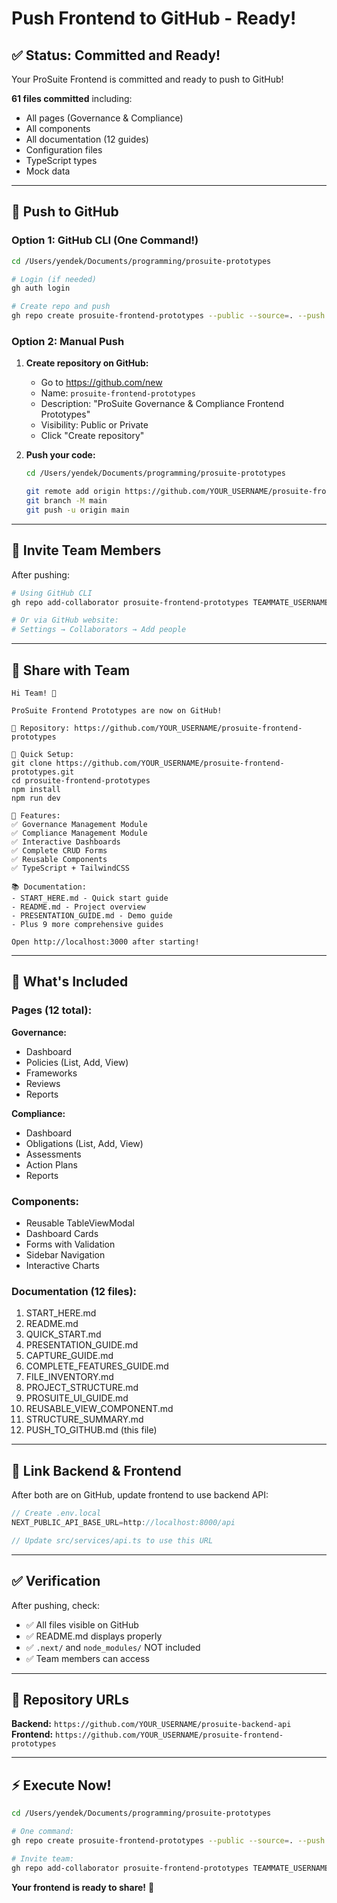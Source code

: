 # Push Frontend to GitHub - Ready!

## ✅ Status: Committed and Ready!

Your ProSuite Frontend is committed and ready to push to GitHub!

**61 files committed** including:
- All pages (Governance & Compliance)
- All components
- All documentation (12 guides)
- Configuration files
- TypeScript types
- Mock data

---

## 🚀 Push to GitHub

### Option 1: GitHub CLI (One Command!)

```bash
cd /Users/yendek/Documents/programming/prosuite-prototypes

# Login (if needed)
gh auth login

# Create repo and push
gh repo create prosuite-frontend-prototypes --public --source=. --push --description "ProSuite Governance & Compliance Frontend - Next.js Prototypes"
```

### Option 2: Manual Push

1. **Create repository on GitHub:**
   - Go to https://github.com/new
   - Name: `prosuite-frontend-prototypes`
   - Description: "ProSuite Governance & Compliance Frontend Prototypes"
   - Visibility: Public or Private
   - Click "Create repository"

2. **Push your code:**
   ```bash
   cd /Users/yendek/Documents/programming/prosuite-prototypes
   
   git remote add origin https://github.com/YOUR_USERNAME/prosuite-frontend-prototypes.git
   git branch -M main
   git push -u origin main
   ```

---

## 👥 Invite Team Members

After pushing:

```bash
# Using GitHub CLI
gh repo add-collaborator prosuite-frontend-prototypes TEAMMATE_USERNAME --permission write

# Or via GitHub website:
# Settings → Collaborators → Add people
```

---

## 📧 Share with Team

```
Hi Team! 👋

ProSuite Frontend Prototypes are now on GitHub!

🔗 Repository: https://github.com/YOUR_USERNAME/prosuite-frontend-prototypes

🚀 Quick Setup:
git clone https://github.com/YOUR_USERNAME/prosuite-frontend-prototypes.git
cd prosuite-frontend-prototypes
npm install
npm run dev

📱 Features:
✅ Governance Management Module
✅ Compliance Management Module
✅ Interactive Dashboards
✅ Complete CRUD Forms
✅ Reusable Components
✅ TypeScript + TailwindCSS

📚 Documentation:
- START_HERE.md - Quick start guide
- README.md - Project overview
- PRESENTATION_GUIDE.md - Demo guide
- Plus 9 more comprehensive guides

Open http://localhost:3000 after starting!
```

---

## 🎯 What's Included

### Pages (12 total):
**Governance:**
- Dashboard
- Policies (List, Add, View)
- Frameworks
- Reviews  
- Reports

**Compliance:**
- Dashboard
- Obligations (List, Add, View)
- Assessments
- Action Plans
- Reports

### Components:
- Reusable TableViewModal
- Dashboard Cards
- Forms with Validation
- Sidebar Navigation
- Interactive Charts

### Documentation (12 files):
1. START_HERE.md
2. README.md
3. QUICK_START.md
4. PRESENTATION_GUIDE.md
5. CAPTURE_GUIDE.md
6. COMPLETE_FEATURES_GUIDE.md
7. FILE_INVENTORY.md
8. PROJECT_STRUCTURE.md
9. PROSUITE_UI_GUIDE.md
10. REUSABLE_VIEW_COMPONENT.md
11. STRUCTURE_SUMMARY.md
12. PUSH_TO_GITHUB.md (this file)

---

## 🔗 Link Backend & Frontend

After both are on GitHub, update frontend to use backend API:

```typescript
// Create .env.local
NEXT_PUBLIC_API_BASE_URL=http://localhost:8000/api

// Update src/services/api.ts to use this URL
```

---

## ✅ Verification

After pushing, check:
- ✅ All files visible on GitHub
- ✅ README.md displays properly  
- ✅ `.next/` and `node_modules/` NOT included
- ✅ Team members can access

---

## 🎯 Repository URLs

**Backend:** `https://github.com/YOUR_USERNAME/prosuite-backend-api`  
**Frontend:** `https://github.com/YOUR_USERNAME/prosuite-frontend-prototypes`

---

## ⚡ Execute Now!

```bash
cd /Users/yendek/Documents/programming/prosuite-prototypes

# One command:
gh repo create prosuite-frontend-prototypes --public --source=. --push

# Invite team:
gh repo add-collaborator prosuite-frontend-prototypes TEAMMATE_USERNAME
```

**Your frontend is ready to share!** 🎉

